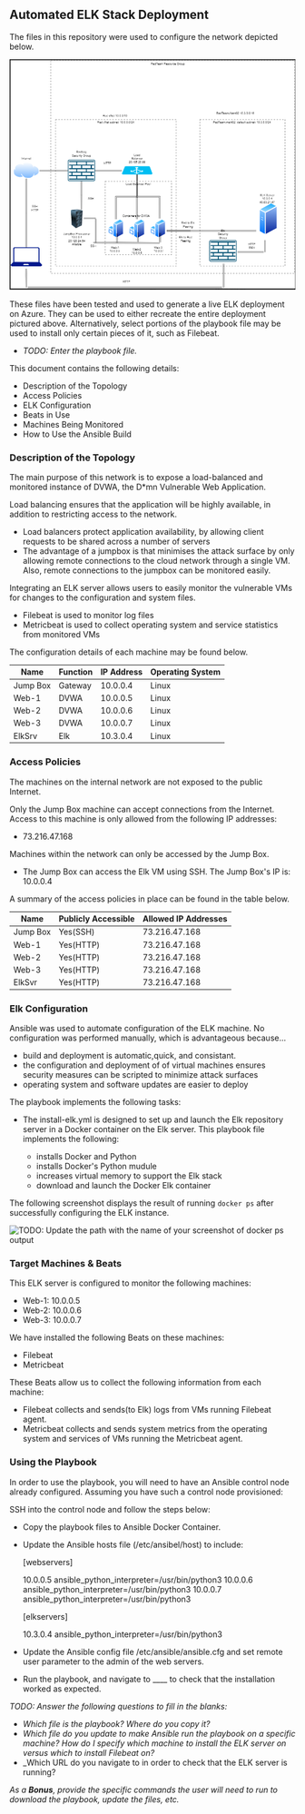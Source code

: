 ## Automated ELK Stack Deployment

The files in this repository were used to configure the network depicted below.

![Project 1 - Diagram](https://github.com/Wilsongs12/Elk-Stack-Project/blob/main/Diagram/Project%201%20Diagram.PNG)

These files have been tested and used to generate a live ELK deployment on Azure. They can be used to either recreate the entire deployment pictured above. Alternatively, select portions of the playbook file may be used to install only certain pieces of it, such as Filebeat.

  - _TODO: Enter the playbook file._

This document contains the following details:

- Description of the Topology
- Access Policies
- ELK Configuration
- Beats in Use
- Machines Being Monitored
- How to Use the Ansible Build


### Description of the Topology

The main purpose of this network is to expose a load-balanced and monitored instance of DVWA, the D*mn Vulnerable Web Application.

Load balancing ensures that the application will be highly available, in addition to restricting access to the network.

- Load balancers protect application availability, by allowing client requests to be shared across a number of servers
- The advantage of a jumpbox is that minimises the attack surface by only allowing remote connections to the cloud network through
  a single VM. Also, remote connections to the jumpbox can be monitored easily.

Integrating an ELK server allows users to easily monitor the vulnerable VMs for changes to the configuration and system files.

- Filebeat is used to monitor log files
- Metricbeat is used to collect operating system and service statistics from monitored VMs

The configuration details of each machine may be found below.

| Name     | Function | IP Address | Operating System |
|----------|----------|------------|------------------|
| Jump Box | Gateway  | 10.0.0.4   | Linux            |
| Web-1    | DVWA     | 10.0.0.5   | Linux            |
| Web-2    | DVWA     | 10.0.0.6   | Linux            |
| Web-3    | DVWA     | 10.0.0.7   | Linux            |
| ElkSrv   | Elk      | 10.3.0.4   | Linux            |

### Access Policies

The machines on the internal network are not exposed to the public Internet. 

Only the Jump Box machine can accept connections from the Internet. Access to this machine is only allowed from the following IP addresses:

- 73.216.47.168

Machines within the network can only be accessed by the Jump Box.
- The Jump Box can access the Elk VM using SSH. The Jump Box's IP is: 10.0.0.4

A summary of the access policies in place can be found in the table below.

| Name     | Publicly Accessible | Allowed IP Addresses |
|----------|---------------------|----------------------|
| Jump Box | Yes(SSH)            | 73.216.47.168        |
| Web-1    | Yes(HTTP)           | 73.216.47.168        |
| Web-2    | Yes(HTTP)           | 73.216.47.168        |
| Web-3    | Yes(HTTP)           | 73.216.47.168        |
| ElkSvr   | Yes(HTTP)           | 73.216.47.168        |

### Elk Configuration

Ansible was used to automate configuration of the ELK machine. No configuration was performed manually, which is advantageous because...

- build and deployment is automatic,quick, and consistant.
- the configuration and deployment of of virtual machines ensures security measures can be scripted to minimize attack surfaces
- operating system and software updates are easier to deploy

The playbook implements the following tasks:

- The install-elk.yml is designed to set up and launch the Elk repository server in a Docker container on the Elk server. This playbook file
  implements the following:
  
  - installs Docker and Python
  - installs Docker's Python mudule
  - increases virtual memory to support the Elk stack
  - download and launch the Docker Elk container

The following screenshot displays the result of running `docker ps` after successfully configuring the ELK instance.

![TODO: Update the path with the name of your screenshot of docker ps output](Images/docker_ps_output.png)

### Target Machines & Beats
This ELK server is configured to monitor the following machines:

- Web-1: 10.0.0.5
- Web-2: 10.0.0.6
- Web-3: 10.0.0.7

We have installed the following Beats on these machines:

- Filebeat
- Metricbeat

These Beats allow us to collect the following information from each machine:
 
 - Filebeat collects and sends(to Elk) logs from VMs running Filebeat agent.
 - Metricbeat collects and sends system metrics from the operating system and services of VMs running the Metricbeat agent. 

### Using the Playbook
In order to use the playbook, you will need to have an Ansible control node already configured. Assuming you have such a control node provisioned: 

SSH into the control node and follow the steps below:

- Copy the playbook files to Ansible Docker Container.

- Update the Ansible hosts file (/etc/ansibel/host) to include:
  
  [webservers] 
  
  10.0.0.5 ansible_python_interpreter=/usr/bin/python3
  10.0.0.6 ansible_python_interpreter=/usr/bin/python3
  10.0.0.7 ansible_python_interpreter=/usr/bin/python3
  
  [elkservers]
  
  10.3.0.4 ansible_python_interpreter=/usr/bin/python3
 
- Update the Ansible config file /etc/ansible/ansible.cfg and set remote user parameter to the admin of the web servers.


- Run the playbook, and navigate to ____ to check that the installation worked as expected.

_TODO: Answer the following questions to fill in the blanks:_
- _Which file is the playbook? Where do you copy it?_
- _Which file do you update to make Ansible run the playbook on a specific machine? How do I specify which machine to install the ELK server on versus which to install Filebeat on?_
- _Which URL do you navigate to in order to check that the ELK server is running?

_As a **Bonus**, provide the specific commands the user will need to run to download the playbook, update the files, etc._
